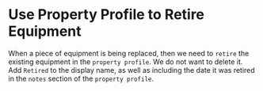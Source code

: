# Use Property Profile to Retire Equipment

When a piece of equipment is being replaced, then we need to `retire` the
existing equipment in the `property profile`.  We do not want to delete it.
Add `Retired` to the display name, as well as including the date it was
retired in the `notes` section of the `property profile`.

